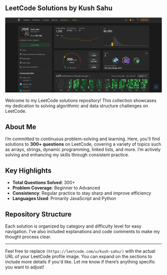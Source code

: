 ## LeetCode Solutions by Kush Sahu

![LeetCode Profile Image](profil.png)

Welcome to my LeetCode solutions repository! This collection showcases my dedication to solving algorithmic and data structure challenges on LeetCode.

## About Me
I’m committed to continuous problem-solving and learning. Here, you'll find solutions to **300+ questions** on LeetCode, covering a variety of topics such as arrays, strings, dynamic programming, linked lists, and more. I’m actively solving and enhancing my skills through consistent practice.

## Key Highlights
- **Total Questions Solved**: 300+
- **Problem Coverage**: Beginner to Advanced
- **Consistency**: Regular practice to stay sharp and improve efficiency
- **Languages Used**: Primarily JavaScript and Python

## Repository Structure
Each solution is organized by category and difficulty level for easy navigation. I’ve also included explanations and code comments to make my thought process clear.

---

Feel free to replace `(https://leetcode.com/u/kush-sahu/)` with the actual URL of your LeetCode profile image. You can expand on the sections to include more details if you'd like. Let me know if there’s anything specific you want to adjust!
